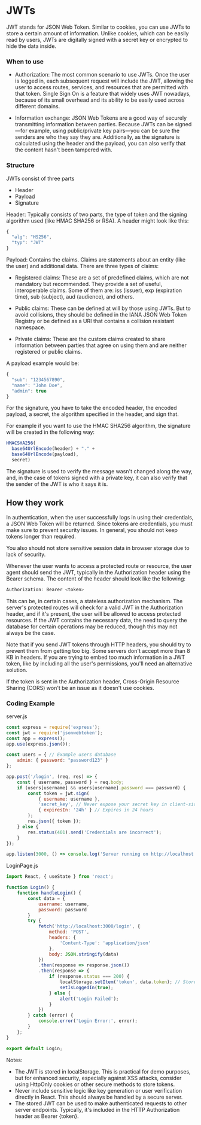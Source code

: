 # JWTs

JWT stands for JSON Web Token. Similar to cookies, you can use JWTs to store a certain amount of information. Unlike cookies, which can be easily read by users, JWTs are digitally signed with a secret key or encrypted to hide the data inside.

### When to use

- Authorization: The most common scenario to use JWTs. Once the user is logged in, each subsequent request will include the JWT, allowing the user to access routes, services, and resources that are permitted with that token. Single Sign On is a feature that widely uses JWT nowadays, because of its small overhead and its ability to be easily used across different domains.

- Information exchange: JSON Web Tokens are a good way of securely transmitting information between parties. Because JWTs can be signed—for example, using public/private key pairs—you can be sure the senders are who they say they are. Additionally, as the signature is calculated using the header and the payload, you can also verify that the content hasn't been tampered with.

### Structure

JWTs consist of three parts

- Header
- Payload
- Signature

Header: Typically consists of two parts, the type of token and the signing algorithm used (like HMAC SHA256 or RSA). A header might look like this:

```js
{
  "alg": "HS256",
  "typ": "JWT"
}
```

Payload: Contains the claims. Claims are statements about an entity (like the user) and additional data. There are three types of claims:

- Registered claims: These are a set of predefined claims, which are not mandatory but recommended. They provide a set of useful, interoperable claims. Some of them are: iss (issuer), exp (expiration time), sub (subject), aud (audience), and others.

- Public claims: These can be defined at will by those using JWTs. But to avoid collisions, they should be defined in the IANA JSON Web Token Registry or be defined as a URI that contains a collision resistant namespace.

- Private claims: These are the custom claims created to share information between parties that agree on using them and are neither registered or public claims.

A payload example would be: 

```js
{
  "sub": "1234567890",
  "name": "John Doe",
  "admin": true
}
```

For the signature, you have to take the encoded header, the encoded payload, a secret, the algorithm specified in the header, and sign that.

For example if you want to use the HMAC SHA256 algorithm, the signature will be created in the following way:

```js
HMACSHA256(
  base64UrlEncode(header) + "." +
  base64UrlEncode(payload),
  secret)
```

The signature is used to verify the message wasn't changed along the way, and, in the case of tokens signed with a private key, it can also verify that the sender of the JWT is who it says it is.

## How they work

In authentication, when the user successfully logs in using their credentials, a JSON Web Token will be returned. Since tokens are credentials, you must make sure to prevent security issues. In general, you should not keep tokens longer than required.

You also should not store sensitive session data in browser storage due to lack of security.

Whenever the user wants to access a protected route or resource, the user agent should send the JWT, typically in the Authorization header using the Bearer schema. The content of the header should look like the following:

```js
Authorization: Bearer <token>
```

This can be, in certain cases, a stateless authorization mechanism. The server's protected routes will check for a valid JWT in the Authorization header, and if it's present, the user will be allowed to access protected resources. If the JWT contains the necessary data, the need to query the database for certain operations may be reduced, though this may not always be the case.

Note that if you send JWT tokens through HTTP headers, you should try to prevent them from getting too big. Some servers don't accept more than 8 KB in headers. If you are trying to embed too much information in a JWT token, like by including all the user's permissions, you'll need an alternative solution.

If the token is sent in the Authorization header, Cross-Origin Resource Sharing (CORS) won't be an issue as it doesn't use cookies.

### Coding Example

server.js
```js
const express = require('express');
const jwt = require('jsonwebtoken');
const app = express();
app.use(express.json());

const users = { // Example users database
    admin: { password: "password123" }
};

app.post('/login', (req, res) => {
    const { username, password } = req.body;
    if (users[username] && users[username].password === password) {
        const token = jwt.sign(
            { username: username },
            'secret_key', // Never expose your secret key in client-side code
            { expiresIn: '24h' } // Expires in 24 hours
        );
        res.json({ token });
    } else {
        res.status(401).send('Credentials are incorrect');
    }
});

app.listen(3000, () => console.log('Server running on http://localhost:3000'));
```
LoginPage.js
```js
import React, { useState } from 'react';

function Login() {
    function handleLogin() {
        const data = {
            username: username,
            password: password
        }
        try {
            fetch('http://localhost:3000/login', {
                method: 'POST',
                headers: { 
                    'Content-Type': 'application/json' 
                },
                body: JSON.stringify(data)
            })
            .then(response => response.json())
            .then(response => {
                if (response.status === 200) {
                    localStorage.setItem('token', data.token); // Stores the token in localStorage
                    setIsLoggedIn(true);
                } else {
                    alert('Login Failed');
                }
            })
        } catch (error) {
            console.error('Login Error:', error);
        }
    };
}

export default Login;
```

Notes: 

- The JWT is stored in localStorage. This is practical for demo purposes, but for enhanced security, especially against XSS attacks, consider using HttpOnly cookies or other secure methods to store tokens.
- Never include sensitive logic like key generation or user verification directly in React. This should always be handled by a secure server.
- The stored JWT can be used to make authenticated requests to other server endpoints. Typically, it's included in the HTTP Authorization header as Bearer {token}.